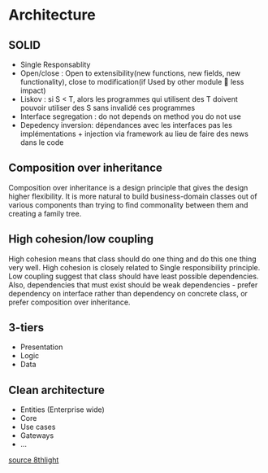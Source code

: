 # Architecture

## SOLID

* Single Responsablity
* Open/close : Open to extensibility(new functions, new fields, new functionality), close to modification(if Used by other module  less impact) 
* Liskov : si S < T, alors les programmes qui utilisent des T doivent pouvoir utiliser des S sans invalidé ces programmes
* Interface segregation : do not depends on method you do not use
* Depedency inversion: dépendances avec les interfaces pas les implémentations + injection via framework au lieu de faire des news dans le code

## Composition over inheritance

Composition over inheritance is a design principle that gives the design higher flexibility. It is more natural to build business-domain classes out of various components than trying to find commonality between them and creating a family tree.

## High cohesion/low coupling

High cohesion means that class should do one thing and do this one thing very well. High cohesion is closely related to Single responsibility principle.
Low coupling suggest that class should have least possible dependencies. Also, dependencies that must exist should be weak dependencies - prefer dependency on interface rather than dependency on concrete class, or prefer composition over inheritance.

## 3-tiers

* Presentation
* Logic
* Data

## Clean architecture

* Entities (Enterprise wide)
* Core
* Use cases
* Gateways
* ...

[source 8thlight](https://8thlight.com/blog/uncle-bob/2012/08/13/the-clean-architecture.html)